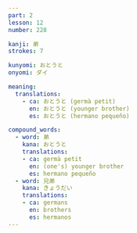```yaml
---
part: 2
lesson: 12
number: 228

kanji: 弟
strokes: 7

kunyomi: おとうと
onyomi: ダイ

meaning:
  translations:
    - ca: おとうと (germà petit)
      en: おとうと (younger brother)
      es: おとうと (hermano pequeño)

compound_words:
  - word: 弟
    kana: おとうと
    translations:
    - ca: germà petit
      en: (one's) younger brother
      es: hermano pequeño
  - word: 兄弟
    kana: きょうだい
    translations:
    - ca: germans
      en: brothers
      es: hermanos
---
```

